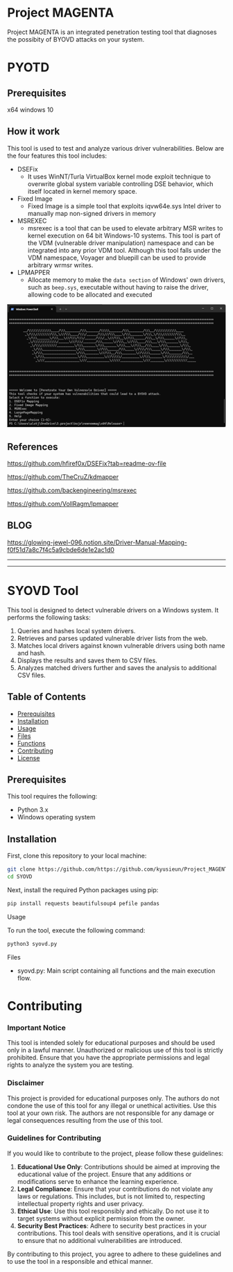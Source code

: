 # Project MAGENTA


Project MAGENTA is an integrated penetration testing tool that diagnoses the possibity of BYOVD attacks on your system.

# PYOTD
## Prerequisites
x64 windows 10

## How it work
This tool is used to test and analyze various driver vulnerabilities.
Below are the four features this tool includes:

- DSEFix
    - It uses WinNT/Turla VirtualBox kernel mode exploit technique to overwrite global system variable controlling DSE behavior, which itself located in kernel memory space.
- Fixed Image
    - Fixed Image is a simple tool that exploits iqvw64e.sys Intel driver to manually map non-signed drivers in memory
- MSREXEC
    - msrexec is a tool that can be used to elevate arbitrary MSR writes to kernel execution on 64 bit Windows-10 systems. This tool is part of the VDM (vulnerable driver manipulation) namespace and can be integrated into any prior VDM tool. Although this tool falls under the VDM namespace, Voyager and bluepill can be used to provide arbitrary wrmsr writes.
- LPMAPPER
    - Allocate memory to make the `data section` of Windows' own drivers, such as `beep.sys`, executable without having to raise the driver, allowing code to be allocated and executed

![Entry](./image/Entry.png)
## References
https://github.com/hfiref0x/DSEFix?tab=readme-ov-file

https://github.com/TheCruZ/kdmapper

https://github.com/backengineering/msrexec

https://github.com/VollRagm/lpmapper

## BLOG
https://glowing-jewel-096.notion.site/Driver-Manual-Mapping-f0f51d7a8c7f4c5a9cbde6de1e2ac1d0


***
***

# SYOVD Tool

This tool is designed to detect vulnerable drivers on a Windows system. It performs the following tasks:
1. Queries and hashes local system drivers.
2. Retrieves and parses updated vulnerable driver lists from the web.
3. Matches local drivers against known vulnerable drivers using both name and hash.
4. Displays the results and saves them to CSV files.
5. Analyzes matched drivers further and saves the analysis to additional CSV files.

## Table of Contents

- [Prerequisites](#prerequisites)
- [Installation](#installation)
- [Usage](#usage)
- [Files](#files)
- [Functions](#functions)
- [Contributing](#contributing)
- [License](#license)

## Prerequisites

This tool requires the following:
- Python 3.x
- Windows operating system

## Installation

First, clone this repository to your local machine:

```sh
git clone https://github.com/https://github.com/kyusieun/Project_MAGENTA.git
cd SYOVD
```

Next, install the required Python packages using pip:
```sh
pip install requests beautifulsoup4 pefile pandas
```
Usage

To run the tool, execute the following command:
```sh
python3 syovd.py
```

Files

-	syovd.py: Main script containing all functions and the main execution flow.

# Contributing

### Important Notice

This tool is intended solely for educational purposes and should be used only in a lawful manner. Unauthorized or malicious use of this tool is strictly prohibited. Ensure that you have the appropriate permissions and legal rights to analyze the system you are testing.

### Disclaimer

This project is provided for educational purposes only. The authors do not condone the use of this tool for any illegal or unethical activities. Use this tool at your own risk. The authors are not responsible for any damage or legal consequences resulting from the use of this tool.

### Guidelines for Contributing

If you would like to contribute to the project, please follow these guidelines:

1. **Educational Use Only**: Contributions should be aimed at improving the educational value of the project. Ensure that any additions or modifications serve to enhance the learning experience.
2. **Legal Compliance**: Ensure that your contributions do not violate any laws or regulations. This includes, but is not limited to, respecting intellectual property rights and user privacy.
3. **Ethical Use**: Use this tool responsibly and ethically. Do not use it to target systems without explicit permission from the owner.
4. **Security Best Practices**: Adhere to security best practices in your contributions. This tool deals with sensitive operations, and it is crucial to ensure that no additional vulnerabilities are introduced.

By contributing to this project, you agree to adhere to these guidelines and to use the tool in a responsible and ethical manner.
